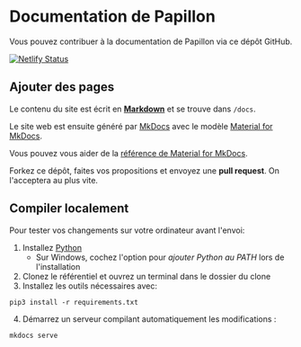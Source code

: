# Documentation de Papillon
Vous pouvez contribuer à la documentation de Papillon via ce dépôt GitHub.

[![Netlify Status](https://api.netlify.com/api/v1/badges/77ac80de-20da-47a1-9043-26fa306df471/deploy-status)](https://app.netlify.com/sites/papillon-docs/deploys)

## Ajouter des pages
Le contenu du site est écrit en [**Markdown**](https://docs.github.com/fr/get-started/writing-on-github/getting-started-with-writing-and-formatting-on-github/basic-writing-and-formatting-syntax) et se trouve dans `/docs`.

Le site web est ensuite généré par [MkDocs](https://www.mkdocs.org/) avec le modèle [Material for MkDocs](https://squidfunk.github.io/mkdocs-material/reference/).

Vous pouvez vous aider de la [référence de Material for MkDocs](https://squidfunk.github.io/mkdocs-material/reference/).

Forkez ce dépôt, faites vos propositions et envoyez une **pull request**. On l'acceptera au plus vite.

## Compiler localement
Pour tester vos changements sur votre ordinateur avant l'envoi:

1. Installez [Python](https://python.org)
	- Sur Windows, cochez l'option pour *ajouter Python au PATH* lors de l'installation
2. Clonez le référentiel et ouvrez un terminal dans le dossier du clone
3. Installez les outils nécessaires avec:
```shell
pip3 install -r requirements.txt
```
4. Démarrez un serveur compilant automatiquement les modifications :
```shell
mkdocs serve
```
